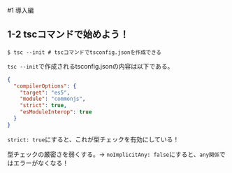 #1 導入編

## 1-2 tscコマンドで始めよう！

```shell
$ tsc --init # tscコマンドでtsconfig.jsonを作成できる
```

`tsc --init`で作成されるtsconfig.jsonの内容は以下である。

```json
{
  "compilerOptions": {
    "target": "es5",
    "module": "commonjs",
    "strict": true,
    "esModuleInterop": true
  }
}
```

`strict: true`にすると、これが型チェックを有効にしている！

型チェックの厳密さを弱くする。-> `noImplicitAny: false`にすると、`any関係`ではエラーがなくなる！